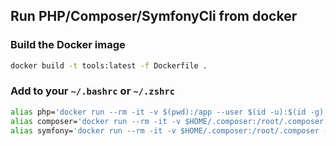 ## Run PHP/Composer/SymfonyCli from docker

### Build the Docker image

```bash
docker build -t tools:latest -f Dockerfile .
```

### Add to your `~/.bashrc` or `~/.zshrc`

```bash
alias php='docker run --rm -it -v $(pwd):/app --user $(id -u):$(id -g) -w /app tools:latest php $@'
alias composer='docker run --rm -it -v $HOME/.composer:/root/.composer -v $HOME/.symfony5:/root/.symfony5 -v $(pwd):/app --user $(id -u):$(id -g) -w /app tools:latest composer $@'
alias symfony='docker run --rm -it -v $HOME/.composer:/root/.composer -v $HOME/.symfony5:/root/.symfony5 -v $(pwd):/app --user $(id -u):$(id -g) -w /app tools:latest symfony $@'
```